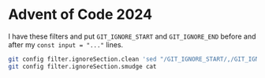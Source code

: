 # Advent of Code 2024

I have these filters and put `GIT_IGNORE_START` and `GIT_IGNORE_END` before and after my `const input = "..."` lines.

```sh
git config filter.ignoreSection.clean 'sed "/GIT_IGNORE_START/,/GIT_IGNORE_END/d"'
git config filter.ignoreSection.smudge cat
```
